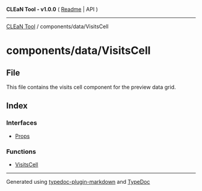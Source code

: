 **CLEaN Tool - v1.0.0** ( [Readme](../../../README.md) \| API )

***

[CLEaN Tool](../../../modules.md) / components/data/VisitsCell

# components/data/VisitsCell

## File

This file contains the visits cell component for the preview data grid.

## Index

### Interfaces

- [Props](interfaces/Props.md)

### Functions

- [VisitsCell](functions/VisitsCell.md)

***

Generated using [typedoc-plugin-markdown](https://www.npmjs.com/package/typedoc-plugin-markdown) and [TypeDoc](https://typedoc.org/)
